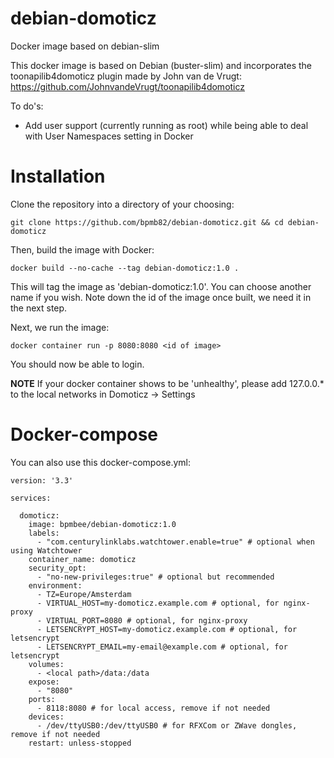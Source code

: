 # debian-domoticz
Docker image based on debian-slim

This docker image is based on Debian (buster-slim) and incorporates the toonapilib4domoticz plugin made by John van de Vrugt: https://github.com/JohnvandeVrugt/toonapilib4domoticz

To do's:

* Add user support (currently running as root) while being able to deal with User Namespaces setting in Docker

# Installation

Clone the repository into a directory of your choosing:

`git clone https://github.com/bpmb82/debian-domoticz.git && cd debian-domoticz`

Then, build the image with Docker:

`docker build --no-cache --tag debian-domoticz:1.0 .`

This will tag the image as 'debian-domoticz:1.0'. You can choose another name if you wish.
Note down the id of the image once built, we need it in the next step.

Next, we run the image:

`docker container run -p 8080:8080 <id of image>`

You should now be able to login.

**NOTE**
If your docker container shows to be 'unhealthy', please add 127.0.0.* to the local networks in Domoticz -> Settings

# Docker-compose

You can also use this docker-compose.yml:

```
version: '3.3'

services:

  domoticz:
    image: bpmbee/debian-domoticz:1.0
    labels:
      - "com.centurylinklabs.watchtower.enable=true" # optional when using Watchtower
    container_name: domoticz
    security_opt:
      - "no-new-privileges:true" # optional but recommended
    environment:
      - TZ=Europe/Amsterdam
      - VIRTUAL_HOST=my-domoticz.example.com # optional, for nginx-proxy
      - VIRTUAL_PORT=8080 # optional, for nginx-proxy
      - LETSENCRYPT_HOST=my-domoticz.example.com # optional, for letsencrypt
      - LETSENCRYPT_EMAIL=my-email@example.com # optional, for letsencrypt
    volumes:
      - <local path>/data:/data
    expose:
      - "8080"
    ports:
      - 8118:8080 # for local access, remove if not needed
    devices:
      - /dev/ttyUSB0:/dev/ttyUSB0 # for RFXCom or ZWave dongles, remove if not needed
    restart: unless-stopped
